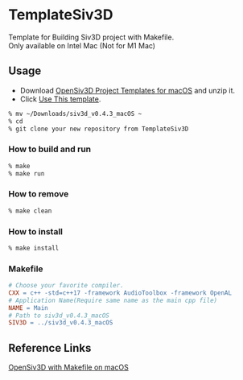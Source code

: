 # TemplateSiv3D
Template for Building Siv3D project with Makefile.  
Only available on Intel Mac (Not for M1 Mac)

## Usage
- Download [OpenSiv3D Project Templates for macOS](https://siv3d.github.io/ja-jp/#macos) and unzip it.
- Click [Use This template](https://github.com/minorin22/TemplateSiv3D/generate).

```sh
% mv ~/Downloads/siv3d_v0.4.3_macOS ~
% cd
% git clone your new repository from TemplateSiv3D
```

### How to build and run

```sh
% make
% make run
```

### How to remove
```sh
% make clean
```

### How to install
```sh
% make install
```

### Makefile
```Makefile
# Choose your favorite compiler.
CXX = c++ -std=c++17 -framework AudioToolbox -framework OpenAL
# Application Name(Require same name as the main cpp file)
NAME = Main
# Path to siv3d_v0.4.3_macOS
SIV3D = ../siv3d_v0.4.3_macOS
```

## Reference Links
[OpenSiv3D with Makefile on macOS](https://qiita.com/toyboot4e/items/cc0d87b0f8945de25774)

